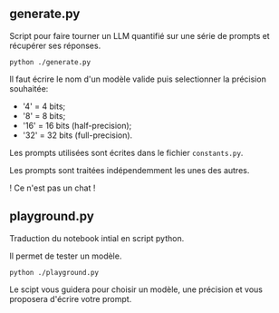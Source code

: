 ## generate.py

Script pour faire tourner un LLM quantifié sur une série de prompts et récupérer ses réponses.

`python ./generate.py`

Il faut écrire le nom d'un modèle valide
puis selectionner la précision souhaitée:
- '4' = 4 bits;
- '8' = 8 bits;
- '16' = 16 bits (half-precision);
- '32' = 32 bits (full-precision).

Les prompts utilisées sont écrites dans le fichier `constants.py`.

Les prompts sont traitées indépendemment les unes des autres.

\! Ce n'est pas un chat \!

## playground.py

Traduction du notebook intial en script python.

Il permet de tester un modèle.

`python ./playground.py`

Le scipt vous guidera pour choisir un modèle, une précision et vous proposera d'écrire votre prompt.
